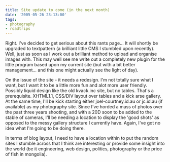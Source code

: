 ```yaml
---
title: Site update to come (in the next month)
date: '2005-05-26 23:13:00'
tags:
- photography
- roadtrips
---
```


Right. I've decided to get serious about this rants page... It will shortly be upgraded to textpattern (a brilliant little CMS I stumbled upon recently). Well, just as soon as I work out a brilliant method to upload and organise images with. This may well see me write out a completely new plugin for the little program based upon my current site (but with a bit better management... and this one might actually see the light of day).

On the issue of the site - it needs a redesign. I'm not totally sure what I want, but I want it to be a little more fun and alot more user friendly. Possibly liquid design like the old kvack.inc site, but no tables. That's a prerequisite. XHTML1.1, CSS/DIV layout over tables and a kick arse gallery. At the same time, I'll be kick starting either joel-courtney.id.au or jc.id.au (if available) as my photography site. Since I've horded a mass of photos over the past three years shooting, and with a 20D soon to be added to the stable of cameras, I'll be needing a location to display the 'good shots' as opposed to the messy gallery structure I currently have. Again, I've got no idea what I'm going to be doing there.

In terms of blog layout, I need to have a location within to put the random sites I stumble across that I think are interesting or provide some insight into the world (be it engineering, web design, politics, photography or the price of fish in mongolia).

